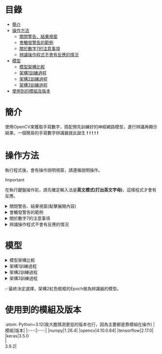 # 目錄
- [簡介](#簡介)
- [操作方法](#操作方法)
   - [關閉警告、結果視窗](#關閉警告、結果視窗)
   - [會觸發警告的範例](#會觸發警告的範例)
   - [關於數字7的注意事項](#關於數字7的注意事項)
   - [辨識操作程式不會有反應的情況](#辨識操作程式不會有反應的情況)
- [模型](#模型)
   - [模型架構比較](#模型架構比較)
   - [架構1訓練過程](#架構1訓練過程)
   - [架構2訓練過程](#架構2訓練過程)
   - [架構3訓練過程](#架構3訓練過程)
- [使用到的模組及版本](#使用到的模組及版本)
# 簡介
 使用OpenCV來獲取手寫數字，搭配預先訓練好的神經網路模型，進行辨識再顯示結果，一個簡易的手寫數字辨識器就此誕生 :exclamation: :exclamation: :exclamation: :exclamation: :exclamation:
# 操作方法
 執行程式後，會有操作說明視窗，請遵循說明操作。
> [!IMPORTANT]
> 在執行鍵盤操作前，請先確定輸入法是**英文模式(打出英文字母)**，這樣程式才會有反應。
<a name="關閉警告、結果視窗"></a>
<details>
 <summary>關閉警告、結果視窗(點擊展開內容)</summary>

 有以下兩種方式:
 1. 按下視窗右上角的X。![image](/picture/x按鈕.png)
 2. 按下任意鍵
 **(推薦使用此方式)**。\
 **若使用方式1的話，_所有鍵盤操作必須按2次，程式才會有反應_**，因此建議使用方法2。

</details>
<a name="會觸發警告的範例"></a> 
<details>                           
 <summary>會觸發警告的範例</summary>

 1. 一位數時:書寫數字5的過程不連續，有斷點。\
 ![image](/picture/觸發警告範例/1-0.bmp)
 2. 二位數時:數字歪斜+間隔過近。\
 ![image](/picture/觸發警告範例/2-0.png)

</details>
<a name="關於數字7的注意事項"></a>
<details> 
   <summary>關於數字7的注意事項</summary>

   1. 一位數時:書寫過程不連續有斷點，**絕對會辨識錯誤**，辨識成二位數。\
   ![image](/picture/數字7注意事項/1.bmp)
   2. 二位數時:此情況下進行辨識操作，程式不會有任反應，直到你清除重寫，再進行辨識操作。\
   ![image](/picture/數字7注意事項/2.png)
    
</details>
<a name="辨識操作程式不會有反應的情況"></a>
<details>
 <summary>辨識操作程式不會有反應的情況</summary>

 1. 輸入法為中文模式，程式無法偵測到你給予的指令。
 2. 程式判定目前書寫的數字超過2位數，幾使是一點程式仍然會判定為一位。\
 ![image](/picture/沒反應情況/0.png) ![image](/picture/沒反應情況/1.png)

</details>

# 模型
<a name="模型架構比較"></a> 
<details>
   <summary>模型架構比較</summary>

   ![image](/picture/架構比較.bmp)\
   :large_orange_diamond: 架構設計順序: 架構1:arrow_right:架構2:arrow_right:架構3\
   :large_orange_diamond: 對於ELAN:
   - 架構1: 使用1x1捲積進行分割。
   - 架構2&3: 使用自定義層進行分割，而且不涉及任何參數的訓練。

</details>
<a name="架構1訓練過程"></a>
<details>
 <summary>架構1訓練過程</summary>
   
 1. 使用Adam+學習率計畫(餘弦重啟)，因為只設定20個Epoch，只能先停止，準確率變化如下圖。\
 ![image](/picture/架構1/first.jpg)
 2. 接續訓練，嘗試使用SGD(不同的學習率、不同的動量值、權重衰減不同強度)+有無學習率計畫(餘弦重啟、Epoch衰減)、上一段的設定，最終以上一段的設定表現最佳。準確率變化如下圖。\
 ![image](/picture/架構1/接續.bmp)

</details>
<a name="架構2訓練過程"></a>
<details>
   <summary>架構2訓練過程</summary>

   1. 使用AdamW(weight_decay=0.0005)+學習率計畫(餘弦重啟)，準確率變化如下圖。\
   ![image](/picture/架構2/first.bmp)
   2. 取上一段第13個Epoch的模型接續訓練，使用SGD(相同學習率、相同動量值、權重衰減不同強度)+有無學習率計畫(每個Epoch衰減0.5)。參數表現最佳的準確率變化如下圖。\
   ![image](/picture/架構2/接續.bmp)

</details>
<a name="架構3訓練過程"></a>
<details>
  <summary>架構3訓練過程</summary>

 1. 使用AdamW(weight_decay=0.003)+學習率計畫(每個Epoch衰減0.6)。準確率變化如下圖。\
 ![image](/picture/架構3/first.bmp)
 2. 取上一段第7個Epoch的模型接續訓練，使用SGD(learning_rate=0.05,momentum=0.4,weight_decay=0.005)+學習率計畫(每個Epoch衰減0.6)。準確率變化如下圖。\
 ![image](/picture/架構3/接續.bmp)

</details>

:white_check_mark:最終決定選擇，架構2紅色框框的Epoch做為辨識器的模型。
# 使用到的模組及版本
:atom: Python=3.12(我大膽猜測更低的版本也行，因為主要都是靠模組在操作)
|模組|版本|
|:---:|:---:|
|numpy|1.26.4|
|opencv|4.10.0.84|
|tensorflow|2.17.0|
|keras|3.5.0\
\|\
3.9.2|


